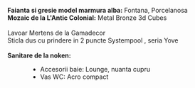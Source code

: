 <strong>Faianta si gresie model marmura alba:</strong> Fontana, Porcelanosa <br/>
<strong>Mozaic de la L'Antic Colonial:</strong> Metal Bronze 3d Cubes <br/>
<br/>
Lavoar Mertens de la Gamadecor<br/>
Sticla dus cu prindere in 2 puncte Systempool , seria Yove <br/>
<br/>
<strong>Sanitare de la noken:</strong><br/>
<ul>
    <li style="margin-left: 50px">Accesorii baie: Lounge, nuanta cupru </li>
    <li style="margin-left: 50px">Vas WC: Acro compact </li>
<ul>